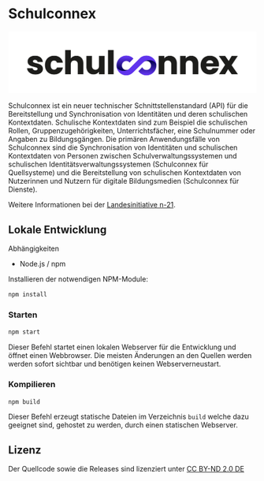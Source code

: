 
# Schulconnex

<p align="center"><img src=".github/Schulconnex_Logo_RGB.png" alt="Schulconnex Logo" width="600"></p>

Schulconnex ist ein neuer technischer Schnittstellenstandard (API) für die Bereitstellung und Synchronisation
von Identitäten und deren schulischen Kontextdaten. Schulische Kontextdaten sind zum Beispiel die schulischen Rollen,
Gruppenzugehörigkeiten, Unterrichtsfächer, eine Schulnummer oder Angaben zu Bildungsgängen. Die primären Anwendungsfälle
von Schulconnex sind die Synchronisation von Identitäten und schulischen Kontextdaten von Personen zwischen
Schulverwaltungssystemen und schulischen Identitätsverwaltungssystemen (Schulconnex für Quellsysteme) und die Bereitstellung
von schulischen Kontextdaten von Nutzerinnen und Nutzern für digitale Bildungsmedien (Schulconnex für Dienste).

Weitere Informationen bei der [Landesinitiative n-21](https://www.n-21.de/portal/seiten/moin-schule-900000111-10056.html).

## Lokale Entwicklung

Abhängigkeiten

* Node.js / npm

Installieren der notwendigen NPM-Module:

```bash
npm install
```

### Starten

```bash
npm start
```

Dieser Befehl startet einen lokalen Webserver für die Entwicklung und öffnet einen Webbrowser. Die meisten Änderungen
an den Quellen werden werden sofort sichtbar und benötigen keinen Webserverneustart.

### Kompilieren

```bash
npm build
```

Dieser Befehl erzeugt statische Dateien im Verzeichnis `build` welche dazu geeignet sind, gehostet zu werden,
durch einen statischen Webserver.

## Lizenz

Der Quellcode sowie die Releases sind lizenziert unter [CC BY-ND 2.0 DE](https://creativecommons.org/licenses/by-nd/2.0/de/legalcode)
